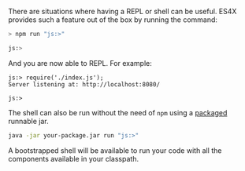 There are situations where having a REPL or shell can be useful. ES4X provides such a feature out of the box by running
the command:

```bash
> npm run "js:>"

js:>
```

And you are now able to REPL. For example:

```
js:> require('./index.js');
Server listening at: http://localhost:8080/

js:>
```

The shell can also be run without the need of `npm` using a [packaged](./package.md) runnable jar.

```bash
java -jar your-package.jar run "js:>"
```

A bootstrapped shell will be available to run your code with all the components available in your classpath.
